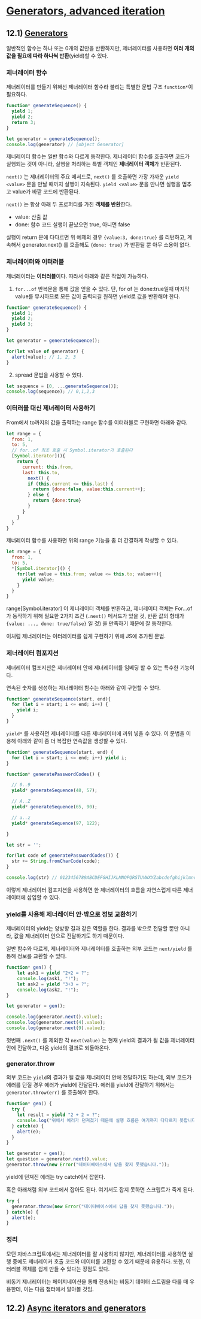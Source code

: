 # [Generators, advanced iteration](https://javascript.info/generators-iterators)

## 12.1) [Generators](https://javascript.info/generators)

일반적인 함수는 하나 또는 0개의 값만을 반환하지만, 제너레이터를 사용하면 **여러 개의 값을 필요에 따라 하나씩 반환**(yield)할 수 있다.

### 제너레이터 함수

제너레이터를 만들기 위해선 제너레이터 함수라 불리는 특별한 문법 구조 `function*`이 필요하다.

```js
function* generateSequence() {
  yield 1;
  yield 2;
  return 3;
}

let generator = generateSequence();
console.log(generator) // [object Generator]
```

제너레이터 함수는 일반 함수와 다르게 동작한다. 제너레이터 함수를 호출하면 코드가 실행되는 것이 아니라, 실행을 처리하는 특별 객체인 **제너레이터 객체**가 반환된다.

`next()` 는 제너레이터의 주요 메서드로, `next()` 를 호출하면 가장 가까운 `yield <value>` 문을 만날 때까지 실행이 지속된다.  `yield <value>` 문을 만나면 실행을 멈추고 value가 바깥 코드에 반환된다. 

`next()` 는 항상 아래 두 프로퍼티를 가진 **객체를 반환**한다.

- value: 산출 값
- done: 함수 코드 실행이 끝났으면 true, 아니면 false

실행이 return 문에 다다르면 위 예제의 경우  `{value:3, done:true}`  를 리턴하고, 계속해서 generator.next() 를 호출해도 `{done: true}` 가 반환될 뿐 아무 소용이 없다.

### 제너레이터와 이터러블

제너레이터는 **이터러블**이다. 따라서 아래와 같은 작업이 가능하다.

1)  `for...of` 반복문을 통해 값을 얻을 수 있다. 단, for of 는 done:true일때 마지막 value를 무시하므로 모든 값이 출력되길 원하면 yield로 값을 반환해야 한다.

```js
function* generateSequence() {
  yield 1;
  yield 2;
  yield 3;
}

let generator = generateSequence();

for(let value of generator) {
  alert(value); // 1, 2, 3
}
```

2) spread 문법을 사용할 수 있다.

```js
let sequence = [0, ...generateSequence()];
console.log(sequence); // 0,1,2,3
```

### 이터러블 대신 제너레이터 사용하기

From에서 to까지의 값을 출력하는 range 함수를 이터러블로 구현하면 아래와 같다.

```js
let range = {
  from: 1,
  to: 5,
  // for..of 최초 호출 시 Symbol.iterator가 호출된다
  [Symbol.iterator](){
    return {
      current: this.from,
      last: this.to,
     	next() {
        if (this.current <= this.last) {
          return {done:false, value:this.current++};
        } else {
          return {done:true}
        }
      }
    }
  }
}
```

제너레이터 함수를 사용하면 위의 range 기능을 좀 더 간결하게 작성할 수 있다.

```js
let range = {
  from: 1,
  to: 5,
  *[Symbol.iterator]() {
    for(let value = this.from; value <= this.to; value++){
      yield value;
    }
  }
}
```

range[Symbol.iterator] 이 제너레이터 객체를 반환하고, 제너레이터 객체는 For...of 가 동작하기 위해 필요한 2가지 조건 (`.next()` 메서드가 있을 것, 반환 값의 형태가 `{value: ..., done: true/false}` 일 것) 을 만족하기 때문에 잘 동작한다.

이처럼 제너레이터는 이터레이터를 쉽게 구현하기 위해 JS에 추가된 문법.

### 제너레이터 컴포지션

제너레이터 컴포지션은 제너레이터 안에 제너레이터를 임베딩 할 수 있는 특수한 기능이다.

연속된 숫자를 생성하는 제너레이터 함수는 아래와 같이 구현할 수 있다.

```js
function* generateSequence(start, end){
  for (let i = start; i <= end; i++) {
    yield i;
  }
}
```

`yield*` 를 사용하면 제너레이터를 다른 제너레이터에 끼워 넣을 수 있다. 이 문법을 이용해 아래와 같이 좀 더 복잡한 연속값을 생성할 수 있다.

```js
function* generateSequence(start, end) {
  for (let i = start; i <= end; i++) yield i;
}

function* generatePasswordCodes() {

  // 0..9
  yield* generateSequence(48, 57);

  // A..Z
  yield* generateSequence(65, 90);

  // a..z
  yield* generateSequence(97, 122);

}

let str = '';

for(let code of generatePasswordCodes()) {
  str += String.fromCharCode(code);
}

console.log(str) // 0123456789ABCDEFGHIJKLMNOPQRSTUVWXYZabcdefghijklmnopqrstuvwxyz
```

이렇게 제너레이터 컴포지션을 사용하면 한 제너레이터의 흐름을 자연스럽게 다른 제너레이터에 삽입할 수 있다.

### yield를 사용해 제너레이터 안·밖으로 정보 교환하기

제너레이터의 yield는 양방향 길과 같은 역할을 한다. 결과를 밖으로 전달할 뿐만 아니라, 값을 제너레이터 안으로 전달하기도 하기 때문이다.

일반 함수와 다르게, 제너레이터와 제너레이터를 호출하는 외부 코드는 `next/yield` 를 통해 정보를 교환할 수 있다.

```js
function* gen() {
    let ask1 = yield "2+2 = ?";
    console.log(ask1, "!");
    let ask2 = yield "3+3 = ?";
    console.log(ask2, "!");
}

let generator = gen();

console.log(generator.next().value);
console.log(generator.next(4).value);
console.log(generator.next(9).value);
```

첫번째 `.next()` 를 제외한 각 `next(value)` 는 현재 yield의 결과가 될 값을 제너레이터 안에 전달하고, 다음 yield의 결과로 되돌아온다.

### generator.throw

외부 코드는 `yield`의 결과가 될 값을 제너레이터 안에 전달하기도 하는데, 외부 코드가 에러를 던질 경우 에러가 yield에 전달된다. 에러를 yield에 전달하기 위해서는 `generator.throw(err)` 를 호출해야 한다.

```js
function* gen() {
  try {
    let result = yield "2 + 2 = ?";
    console.log("위에서 에러가 던져졌기 때문에 실행 흐름은 여기까지 다다르지 못합니다.");
  } catch(e) {
    alert(e);
  }
}

let generator = gen();
let question = generator.next().value;
generator.throw(new Error("데이터베이스에서 답을 찾지 못했습니다."));
```

yield에 던져진 에러는 try catch에서 잡힌다.

혹은 아래처럼 외부 코드에서 잡아도 된다. 여기서도 잡지 못하면 스크립트가 죽게 된다.

```js
try {
  generator.throw(new Error("데이터베이스에서 답을 찾지 못했습니다."));
} catch(e) {
  alert(e);
}
```

### 정리

모던 자바스크립트에서는 제너레이터를 잘 사용하지 않지만, 제너레이터를 사용하면 실행 중에도 제너레이커 호출 코드와 데이터를 교환할 수 있기 때문에 유용하다. 또한, 이터러블 객체를 쉽게 만들 수 있다는 장점도 있다.

비동기 제너레이터는 페이지네이션을 통해 전송되는 비동기 데이터 스트림을 다룰 때 유용한데, 이는 다음 챕터에서 알아볼 것임.


## 12.2) [Async iterators and generators](https://javascript.info/async-iterators-generators)


